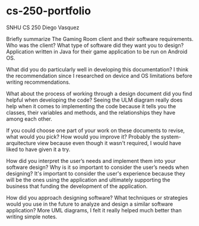# cs-250-portfolio
SNHU CS 250 Diego Vasquez

Briefly summarize The Gaming Room client and their software requirements. Who was the client? What type of software did they want you to design?
Application written in Java for their game application to be run on Android OS.

What did you do particularly well in developing this documentation?
I think the recommendation since I researched on device and OS limitations before writing recommendations.

What about the process of working through a design document did you find helpful when developing the code?
Seeing the ULM diagram really does help when it comes to implementing the code because it tells you the classes, their variables and methods, and the relationships they have among each other.

If you could choose one part of your work on these documents to revise, what would you pick? How would you improve it?
Probably the system-arquitecture view because even though it wasn't required, I would have liked to have given it a try.

How did you interpret the user’s needs and implement them into your software design? Why is it so important to consider the user’s needs when designing?
It's important to consider the user's experience because they will be the ones using the application and ultimately supporting the business that funding the development of the application.

How did you approach designing software? What techniques or strategies would you use in the future to analyze and design a similar software application?
More UML diagrams, I felt it really helped much better than writing simple notes.
